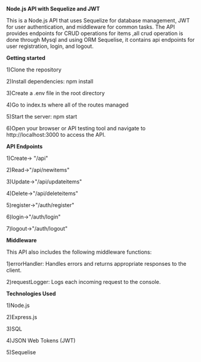 **Node.js API with Sequelize and JWT**

This is a Node.js API that uses Sequelize for database management, JWT for user authentication, and middleware for common tasks. The API provides endpoints for CRUD operations for items ,all crud operation is done through Mysql and using ORM Sequelise, it contains api endpoints for user registration, login, and logout.

**Getting started**

1)Clone the repository

2)Install dependencies: npm install

3)Create a .env file in the root directory 

4)Go to index.ts where all of the routes managed 

5)Start the server: npm start

6)Open your browser or API testing tool and navigate to http://localhost:3000 to access the API.

**API Endpoints**

1)Create-> "/api"

2)Read->"/api/newitems"

3)Update->"/api/updateitems"

4)Delete->"/api/deleteitems"


5)register->"/auth/register"

6)login->"/auth/login"

7)logout->"/auth/logout"


**Middleware**

This API also includes the following middleware functions:

1)errorHandler: Handles errors and returns appropriate responses to the client.

2)requestLogger: Logs each incoming request to the console.


**Technologies Used**

1)Node.js

2)Express.js

3)SQL

4)JSON Web Tokens (JWT)

5)Sequelise







